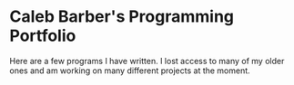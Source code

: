 
<h1>Caleb Barber's Programming Portfolio</h1>

<p>Here are a few programs I have written. I lost access to many of my older ones and am working on many different projects at the moment.<p>